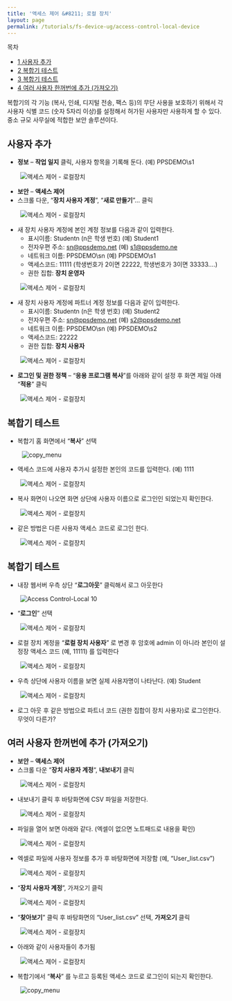 ```yaml
---
title: '액세스 제어 &#8211; 로컬 장치'
layout: page
permalink: /tutorials/fs-device-ug/access-control-local-device
---
```

<div id="toc_container" class="no_bullets">
  <p class="toc_title">
    목차
  </p>
  
  <ul class="toc_list">
    <li>
      <a href="#i"><span class="toc_number toc_depth_1">1</span> 사용자 추가</a>
    </li>
    <li>
      <a href="#i-2"><span class="toc_number toc_depth_1">2</span> 복합기 테스트</a>
    </li>
    <li>
      <a href="#i-3"><span class="toc_number toc_depth_1">3</span> 복합기 테스트</a>
    </li>
    <li>
      <a href="#i-4"><span class="toc_number toc_depth_1">4</span> 여러 사용자 한꺼번에 추가 (가져오기)</a>
    </li>
  </ul>
</div>

복합기의 각 기능 (복사, 인쇄, 디지털 전송, 팩스 등)의 무단 사용을 보호하기 위해서 각 사용자 식별 코드 (숫자 5자리 이상)를 설정해서 허가된 사용자만 사용하게 할 수 있다. 중소 규모 사무실에 적합한 보안 솔루션이다.

## <span id="i">사용자 추가</span>

  * **정보** &#8211; **작업 일지** 클릭, 사용자 항목을 기록해 둔다. (예) PPSDEMO\s1

<p style="padding-left: 30px;">
  <img class="alignnone size-full wp-image-988" src="http://i1.wp.com/hpidemo.net/wp-content/uploads/2016/04/1-3.png?fit=797%2C349" alt="액세스 제어 - 로컬장치" srcset="http://i1.wp.com/hpidemo.net/wp-content/uploads/2016/04/1-3.png?w=797 797w, http://i1.wp.com/hpidemo.net/wp-content/uploads/2016/04/1-3.png?resize=300%2C131 300w, http://i1.wp.com/hpidemo.net/wp-content/uploads/2016/04/1-3.png?resize=768%2C336 768w" sizes="(max-width: 797px) 100vw, 797px" data-recalc-dims="1" />
</p>

  * **보안** &#8211; **액세스 제어**
  * 스크롤 다운, “**장치 사용자 계정**”, “**새로 만들기**”… 클릭

<p style="padding-left: 30px;">
  <img class="alignnone size-full wp-image-989" src="http://i0.wp.com/hpidemo.net/wp-content/uploads/2016/04/3-4.png?fit=552%2C214" alt="액세스 제어 - 로컬장치" srcset="http://i0.wp.com/hpidemo.net/wp-content/uploads/2016/04/3-4.png?w=552 552w, http://i0.wp.com/hpidemo.net/wp-content/uploads/2016/04/3-4.png?resize=300%2C116 300w" sizes="(max-width: 552px) 100vw, 552px" data-recalc-dims="1" />
</p>

  * 새 장치 사용자 계정에 본인 계정 정보를 다음과 같이 입력한다. 
      * 표시이름: Studentn (n은 학생 번호) (예) Student1
      * 전자우편 주소: <sn@ppsdemo.net> (예) s1@ppsdemo.ne
      * 네트워크 이름: PPSDEMO\sn (예) PPSDEMO\s1
      * 액세스코드: 11111 (학생번호가 2이면 22222, 학생번호가 3이면 33333….)
      * 권한 집합: **장치 운영자**

<p style="padding-left: 30px;">
  <img class="alignnone size-full wp-image-970" src="http://i2.wp.com/hpidemo.net/wp-content/uploads/2016/04/4-4.png?fit=871%2C341" alt="액세스 제어 - 로컬장치" srcset="http://i2.wp.com/hpidemo.net/wp-content/uploads/2016/04/4-4.png?w=871 871w, http://i2.wp.com/hpidemo.net/wp-content/uploads/2016/04/4-4.png?resize=300%2C117 300w, http://i2.wp.com/hpidemo.net/wp-content/uploads/2016/04/4-4.png?resize=768%2C301 768w" sizes="(max-width: 871px) 100vw, 871px" data-recalc-dims="1" />
</p>

  * 새 장치 사용자 계정에 파트너 계정 정보를 다음과 같이 입력한다. 
      * 표시이름: Studentn (n은 학생 번호) (예) Student2
      * 전자우편 주소: <sn@ppsdemo.net> (예) <s2@ppsdemo.net>
      * 네트워크 이름: PPSDEMO\sn (예) PPSDEMO\s2
      * 액세스코드: 22222
      * 권한 집합: **장치 사용자**

<p style="padding-left: 30px;">
  <img class="alignnone size-full wp-image-971" src="http://i1.wp.com/hpidemo.net/wp-content/uploads/2016/04/5-5.png?fit=874%2C359" alt="액세스 제어 - 로컬장치" srcset="http://i1.wp.com/hpidemo.net/wp-content/uploads/2016/04/5-5.png?w=874 874w, http://i1.wp.com/hpidemo.net/wp-content/uploads/2016/04/5-5.png?resize=300%2C123 300w, http://i1.wp.com/hpidemo.net/wp-content/uploads/2016/04/5-5.png?resize=768%2C315 768w" sizes="(max-width: 874px) 100vw, 874px" data-recalc-dims="1" />
</p>

  * **로그인 및 권한 정책** – “**응용 프로그램 복사**”를 아래와 같이 설정 후 화면 제일 아래 “**적용**” 클릭

<p style="padding-left: 30px;">
  <img class="alignnone size-full wp-image-972" src="http://i2.wp.com/hpidemo.net/wp-content/uploads/2016/04/6-3.png?fit=1111%2C315" alt="액세스 제어 - 로컬장치" srcset="http://i2.wp.com/hpidemo.net/wp-content/uploads/2016/04/6-3.png?w=1111 1111w, http://i2.wp.com/hpidemo.net/wp-content/uploads/2016/04/6-3.png?resize=300%2C85 300w, http://i2.wp.com/hpidemo.net/wp-content/uploads/2016/04/6-3.png?resize=768%2C218 768w, http://i2.wp.com/hpidemo.net/wp-content/uploads/2016/04/6-3.png?resize=1024%2C290 1024w" sizes="(max-width: 1000px) 100vw, 1000px" data-recalc-dims="1" />
</p>

## <span id="i-2">복합기 테스트</span>

  * 복합기 홈 화면에서 &#8220;**복사**&#8221; 선택

<p style="padding-left: 30px;">
   <img class="alignnone size-full wp-image-991" src="http://i0.wp.com/hpidemo.net/wp-content/uploads/2016/04/copy_menu.png?fit=298%2C115" alt="copy_menu" data-recalc-dims="1" />
</p>

  * 액세스 코드에 사용자 추가시 설정한 본인의 코드를 입력한다. (예) 1111

<p style="padding-left: 30px;">
  <img class="alignnone size-full wp-image-973" src="http://i2.wp.com/hpidemo.net/wp-content/uploads/2016/04/7-3.png?fit=800%2C600" alt="액세스 제어 - 로컬장치" srcset="http://i2.wp.com/hpidemo.net/wp-content/uploads/2016/04/7-3.png?w=800 800w, http://i2.wp.com/hpidemo.net/wp-content/uploads/2016/04/7-3.png?resize=300%2C225 300w, http://i2.wp.com/hpidemo.net/wp-content/uploads/2016/04/7-3.png?resize=768%2C576 768w" sizes="(max-width: 800px) 100vw, 800px" data-recalc-dims="1" />
</p>

  * 복사 화면이 나오면 화면 상단에 사용자 이름으로 로그인인 되었는지 확인한다.

<p style="padding-left: 30px;">
  <img class="alignnone size-full wp-image-974" src="http://i1.wp.com/hpidemo.net/wp-content/uploads/2016/04/8-4.png?fit=800%2C600" alt="액세스 제어 - 로컬장치" srcset="http://i1.wp.com/hpidemo.net/wp-content/uploads/2016/04/8-4.png?w=800 800w, http://i1.wp.com/hpidemo.net/wp-content/uploads/2016/04/8-4.png?resize=300%2C225 300w, http://i1.wp.com/hpidemo.net/wp-content/uploads/2016/04/8-4.png?resize=768%2C576 768w" sizes="(max-width: 800px) 100vw, 800px" data-recalc-dims="1" />
</p>

  * 같은 방법은 다른 사용자 액세스 코드로 로그인 한다.

<p style="padding-left: 30px;">
  <img class="alignnone size-full wp-image-975" src="http://i2.wp.com/hpidemo.net/wp-content/uploads/2016/04/9-1.png?fit=800%2C600" alt="액세스 제어 - 로컬장치" srcset="http://i2.wp.com/hpidemo.net/wp-content/uploads/2016/04/9-1.png?w=800 800w, http://i2.wp.com/hpidemo.net/wp-content/uploads/2016/04/9-1.png?resize=300%2C225 300w, http://i2.wp.com/hpidemo.net/wp-content/uploads/2016/04/9-1.png?resize=768%2C576 768w" sizes="(max-width: 800px) 100vw, 800px" data-recalc-dims="1" />
</p>

## <span id="i-3">복합기 테스트</span>

  * 내장 웹서버 우측 상단 &#8220;**로그아웃**&#8221; 클릭해서 로그 아웃한다

<p style="padding-left: 30px;">
  <img class="alignnone size-full wp-image-976" src="http://i1.wp.com/hpidemo.net/wp-content/uploads/2016/04/10-2.png?fit=233%2C102" alt="Access Control-Local 10" data-recalc-dims="1" />
</p>

  * &#8220;**로그인**&#8221; 선택

<p style="padding-left: 30px;">
  <img class="alignnone size-full wp-image-977" src="http://i0.wp.com/hpidemo.net/wp-content/uploads/2016/04/11-3.png?fit=221%2C100" alt="액세스 제어 - 로컬장치" data-recalc-dims="1" />
</p>

  * 로컬 장치 계정을 “**로컬 장치 사용자**” 로 변경 후 암호에 admin 이 아니라 본인이 설정장 액세스 코드 (예, 11111) 를 입력한다

<p style="padding-left: 30px;">
  <img class="alignnone size-full wp-image-978" src="http://i2.wp.com/hpidemo.net/wp-content/uploads/2016/04/12-3.png?fit=453%2C390" alt="액세스 제어 - 로컬장치" srcset="http://i2.wp.com/hpidemo.net/wp-content/uploads/2016/04/12-3.png?w=453 453w, http://i2.wp.com/hpidemo.net/wp-content/uploads/2016/04/12-3.png?resize=300%2C258 300w" sizes="(max-width: 453px) 100vw, 453px" data-recalc-dims="1" />
</p>

  * 우측 상단에 사용자 이름을 보면 실제 사용자명이 나타난다. (예) Student

<p style="padding-left: 30px;">
  <img class="alignnone size-full wp-image-979" src="http://i0.wp.com/hpidemo.net/wp-content/uploads/2016/04/13-2.png?fit=196%2C73" alt="액세스 제어 - 로컬장치" data-recalc-dims="1" />
</p>

  * 로그 아웃 후 같은 방법으로 파트너 코드 (권한 집합이 장치 사용자)로 로그인한다. 무엇이 다른가?

## <span id="i-4">여러 사용자 한꺼번에 추가 (가져오기)</span>

  * **보안** &#8211; **액세스 제어**
  * 스크롤 다운 &#8220;**장치 사용자 계정**&#8220;, **내보내기** 클릭

<p style="padding-left: 30px;">
  <img class="alignnone size-full wp-image-980" src="http://i1.wp.com/hpidemo.net/wp-content/uploads/2016/04/16.png?fit=1105%2C221" alt="액세스 제어 - 로컬장치" srcset="http://i1.wp.com/hpidemo.net/wp-content/uploads/2016/04/16.png?w=1105 1105w, http://i1.wp.com/hpidemo.net/wp-content/uploads/2016/04/16.png?resize=300%2C60 300w, http://i1.wp.com/hpidemo.net/wp-content/uploads/2016/04/16.png?resize=768%2C154 768w, http://i1.wp.com/hpidemo.net/wp-content/uploads/2016/04/16.png?resize=1024%2C205 1024w" sizes="(max-width: 1000px) 100vw, 1000px" data-recalc-dims="1" />
</p>

  * 내보내기 클릭 후 바탕화면에 CSV 파일을 저장한다.

<p style="padding-left: 30px;">
  <img class="alignnone size-full wp-image-982" src="http://i2.wp.com/hpidemo.net/wp-content/uploads/2016/04/18-1.png?fit=79%2C75" alt="액세스 제어 - 로컬장치" data-recalc-dims="1" />
</p>

  * 파일을 열어 보면 아래와 같다. (엑셀이 없으면 노트패드로 내용을 확인)

<p style="padding-left: 30px;">
  <img class="alignnone size-full wp-image-983" src="http://i0.wp.com/hpidemo.net/wp-content/uploads/2016/04/19-1.png?fit=918%2C98" alt="액세스 제어 - 로컬장치" srcset="http://i0.wp.com/hpidemo.net/wp-content/uploads/2016/04/19-1.png?w=918 918w, http://i0.wp.com/hpidemo.net/wp-content/uploads/2016/04/19-1.png?resize=300%2C32 300w, http://i0.wp.com/hpidemo.net/wp-content/uploads/2016/04/19-1.png?resize=768%2C82 768w" sizes="(max-width: 918px) 100vw, 918px" data-recalc-dims="1" />
</p>

  * 엑셀로 파일에 사용자 정보를 추가 후 바탕화면에 저장함 (예, “User_list.csv”)

<p style="padding-left: 30px;">
  <img class="alignnone size-full wp-image-984" src="http://i0.wp.com/hpidemo.net/wp-content/uploads/2016/04/20-2.png?fit=918%2C265" alt="액세스 제어 - 로컬장치" srcset="http://i0.wp.com/hpidemo.net/wp-content/uploads/2016/04/20-2.png?w=918 918w, http://i0.wp.com/hpidemo.net/wp-content/uploads/2016/04/20-2.png?resize=300%2C87 300w, http://i0.wp.com/hpidemo.net/wp-content/uploads/2016/04/20-2.png?resize=768%2C222 768w" sizes="(max-width: 918px) 100vw, 918px" data-recalc-dims="1" />
</p>

  * “**장치 사용자 계정**”, 가져오기 클릭

<p style="padding-left: 30px;">
  <img class="alignnone size-full wp-image-985" src="http://i2.wp.com/hpidemo.net/wp-content/uploads/2016/04/21-2.png?fit=1112%2C234" alt="액세스 제어 - 로컬장치" srcset="http://i2.wp.com/hpidemo.net/wp-content/uploads/2016/04/21-2.png?w=1112 1112w, http://i2.wp.com/hpidemo.net/wp-content/uploads/2016/04/21-2.png?resize=300%2C63 300w, http://i2.wp.com/hpidemo.net/wp-content/uploads/2016/04/21-2.png?resize=768%2C162 768w, http://i2.wp.com/hpidemo.net/wp-content/uploads/2016/04/21-2.png?resize=1024%2C215 1024w" sizes="(max-width: 1000px) 100vw, 1000px" data-recalc-dims="1" />
</p>

  * “**찾아보기**” 클릭 후 바탕화면의 “User_list.csv” 선택, **가져오기** 클릭

<p style="padding-left: 30px;">
  <img class="alignnone size-full wp-image-986" src="http://i2.wp.com/hpidemo.net/wp-content/uploads/2016/04/22.png?fit=549%2C358" alt="액세스 제어 - 로컬장치" srcset="http://i2.wp.com/hpidemo.net/wp-content/uploads/2016/04/22.png?w=549 549w, http://i2.wp.com/hpidemo.net/wp-content/uploads/2016/04/22.png?resize=300%2C196 300w" sizes="(max-width: 549px) 100vw, 549px" data-recalc-dims="1" />
</p>

  * 아래와 같이 사용자들이 추가됨

<p style="padding-left: 30px;">
  <img class="alignnone size-full wp-image-987" src="http://i1.wp.com/hpidemo.net/wp-content/uploads/2016/04/23.png?fit=794%2C450" alt="액세스 제어 - 로컬장치" srcset="http://i1.wp.com/hpidemo.net/wp-content/uploads/2016/04/23.png?w=794 794w, http://i1.wp.com/hpidemo.net/wp-content/uploads/2016/04/23.png?resize=300%2C170 300w, http://i1.wp.com/hpidemo.net/wp-content/uploads/2016/04/23.png?resize=768%2C435 768w" sizes="(max-width: 794px) 100vw, 794px" data-recalc-dims="1" />
</p>

  * 복합기에서 “**복사**” 를 누르고 등록된 액세스 코드로 로그인이 되는지 확인한다.

<p style="padding-left: 30px;">
  <img class="alignnone size-full wp-image-991" src="http://i0.wp.com/hpidemo.net/wp-content/uploads/2016/04/copy_menu.png?fit=298%2C115" alt="copy_menu" data-recalc-dims="1" />
</p>
